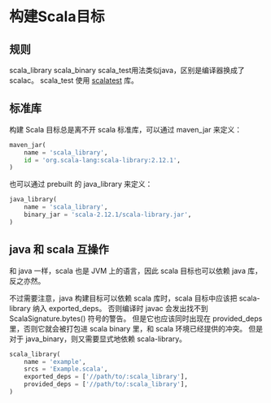 # 构建Scala目标 #

## 规则 ##

scala_library scala_binary scala_test用法类似java，区别是编译器换成了scalac。
scala\_test 使用 [scalatest](https://www.scalatest.org) 库。

## 标准库 ##

构建 Scala 目标总是离不开 scala 标准库，可以通过 maven_jar 来定义：

```python
maven_jar(
    name = 'scala_library',
    id = 'org.scala-lang:scala-library:2.12.1',
)
```

也可以通过 prebuilt 的 java_library 来定义：

```python
java_library(
    name = 'scala_library',
    binary_jar = 'scala-2.12.1/scala-library.jar',
)
```

## java 和 scala 互操作 ##

和 java 一样，scala 也是 JVM 上的语言，因此 scala 目标也可以依赖 java 库，反之亦然。

不过需要注意，java 构建目标可以依赖 scala 库时，scala 目标中应该把 scala-library 纳入 exported_deps。
否则编译时 javac 会发出找不到 ScalaSignature.bytes() 符号的警告。
但是它也应该同时出现在 provided_deps 里，否则它就会被打包进 scala binary 里，和 scala 环境已经提供的冲突。
但是对于 java_binary，则又需要显式地依赖 scala-library。

```python
scala_library(
    name = 'example',
    srcs = 'Example.scala',
    exported_deps = ['//path/to/:scala_library'],
    provided_deps = ['//path/to/:scala_library'],
)
```
